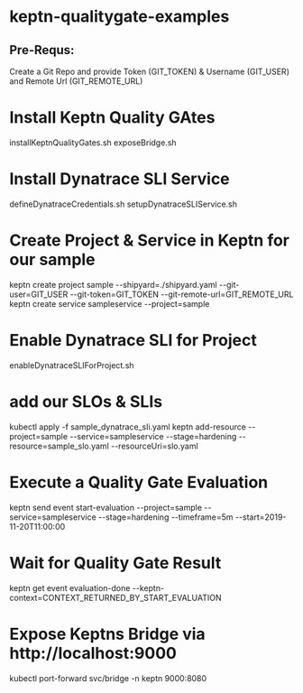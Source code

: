# keptn-qualitygate-examples

## Pre-Requs:
Create a Git Repo and provide Token (GIT_TOKEN) & Username (GIT_USER) and Remote Url (GIT_REMOTE_URL)

# Install Keptn Quality GAtes
installKeptnQualityGates.sh
exposeBridge.sh

# Install Dynatrace SLI Service
defineDynatraceCredentials.sh
setupDynatraceSLIService.sh

# Create Project & Service in Keptn for our sample
keptn create project sample --shipyard=./shipyard.yaml --git-user=GIT_USER --git-token=GIT_TOKEN --git-remote-url=GIT_REMOTE_URL
keptn create service sampleservice --project=sample

# Enable Dynatrace SLI for Project
enableDynatraceSLIForProject.sh

# add our SLOs & SLIs
kubectl apply -f sample_dynatrace_sli.yaml
keptn add-resource --project=sample --service=sampleservice --stage=hardening --resource=sample_slo.yaml --resourceUri=slo.yaml

# Execute a Quality Gate Evaluation
keptn send event start-evaluation --project=sample --service=sampleservice --stage=hardening --timeframe=5m --start=2019-11-20T11:00:00

# Wait for Quality Gate Result
keptn get event evaluation-done --keptn-context=CONTEXT_RETURNED_BY_START_EVALUATION

# Expose Keptns Bridge via http://localhost:9000
kubectl port-forward svc/bridge -n keptn 9000:8080